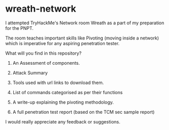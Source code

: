 # wreath-network
I attempted TryHackMe's Network room Wreath as a part of my preparation for the PNPT.

The room teaches important skills like Pivoting (moving inside a network) which is imperative for any aspiring penetration tester.

What will you find in this repository?

1. An Assessment of components.

2. Attack Summary

3. Tools used with url links to download them.

4. List of commands categorised as per their functions

5. A write-up explaining the pivoting methodology.


6. A full penetration test report (based on the TCM sec sample report)


I would really appreciate any feedback or suggestions.
